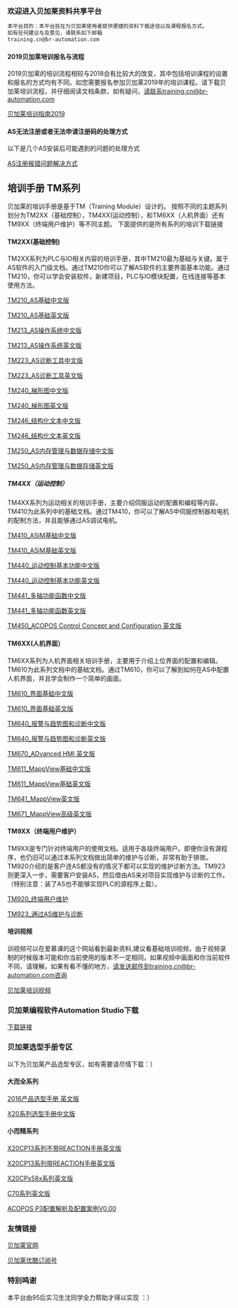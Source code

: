 ﻿### 欢迎进入贝加莱资料共享平台
```markdown
本平台目的：本平台旨在为贝加莱使用者提供便捷的资料下载途径以及课程报名方式。
如有任何建议与及意见，请联系如下邮箱
training.cn@br-automation.com
```





#### 2019贝加莱培训报名与流程
2019贝加莱的培训流程相较与2018会有比较大的改变，其中包括培训课程的设置和报名的方式均有不同。如您需要报名参加贝加莱2019年的培训课程。请下载贝加莱培训流程，并仔细阅读文档条款，如有疑问，请联系training.cn@br-automation.com 


[贝加莱培训指南2019](https://github.com/brtraining/brtraining.github.com/raw/master/Training2018/贝加莱培训指南2019版.pdf/)


#### AS无法注册或者无法申请注册码的处理方式
以下是几个AS安装后可能遇到的问题的处理方式


[AS注册报错问题解决方式](https://github.com/brtraining/brtraining.github.com/raw/master/Training2018/AS注册报错问题解决方式.pdf/)


## 培训手册 TM系列
贝加莱的培训手册是基于TM（Training Module）设计的。
按照不同的主题系列划分为TM2XX（基础控制），TM4XX(运动控制），和TM6XX（人机界面）还有TM9XX（终端用户维护）等不同主题。
下面提供的是所有系列的培训下载链接

#### TM2XX(基础控制)

TM2XX系列为PLC与IO相关内容的培训手册，其中TM210最为基础与关键。属于AS软件的入门级文档。通过TM210你可以了解AS软件的主要界面基本功能。通过TM210，你可以学会安装软件，新建项目，PLC与IO模块配置，在线连接等基本使用方法。

[TM210_AS基础中文版](https://github.com/brtraining/brtraining.github.com/raw/master/TM2XX_ZHO/TM210TRE.00-ZHO_Automation%20Studio基础_V4440.pdf/)

[TM210_AS基础英文版](https://github.com/brtraining/brtraining.github.com/raw/master/TM42ENG/TM210TRE.444-ENG_Working%20with%20Automation%20Studio_V4440.pdf/)

[TM213_AS操作系统中文版](https://github.com/brtraining/brtraining.github.com/raw/master/TM2XX_ZHO/TM213TRE.444_ZHO_AR操作系统_V4440.pdf/)

[TM213_AS操作系统英文版](https://github.com/brtraining/brtraining.github.com/raw/master/TM42ENG/TM213TRE.444-ENG_Automation%20Runtime_V4440.pdf/)

[TM223_AS诊断工具中文版](https://github.com/brtraining/brtraining.github.com/raw/master/TM2XX_ZHO/TM223TRE.444_ZHO_Automation%20Studio诊断.pdf/)

[TM223_AS诊断工具英文版](https://github.com/brtraining/brtraining.github.com/blob/master/TM42ENG/TM223TRE.444-ENG_Automation%20Studio%20Diagnostics_V4440.pdf/)

[TM240_梯形图中文版](https://github.com/brtraining/brtraining.github.com/raw/master/TM2XX_ZHO/TM240TRE.00_ZHO_梯形图_4250.pdf/)

[TM240_梯形图英文版](https://github.com/brtraining/brtraining.github.com/raw/master/TM42ENG/TM240TRE.00-ENG_Ladder%20Diagram%20(LAD)_V4250.pdf/)


[TM246_结构化文本中文版](https://github.com/brtraining/brtraining.github.com/raw/master/TM2XX_ZHO/TM246TRE.00_结构化文本_V4440.pdf/)

[TM246_结构化文本英文版](https://github.com/brtraining/brtraining.github.com/raw/master/TM42ENG/TM246TRE.00-ENG_Structured%20Text%20(ST)_V3090.pdf/)

[TM250_AS内存管理与数据存储中文版](https://github.com/brtraining/brtraining.github.com/raw/master/TM2XX_ZHO/TM250TRE.433_ZHO_AS内存管理与数据存储_V4330.pdf/)

[TM250_AS内存管理与数据存储英文版](https://github.com/brtraining/brtraining.github.com/raw/master/TM42ENG/TM250TRE.433-ENG_Memory%20Management%20and%20Data%20Storage_ms5.0.pdf/)



#####  TM4XX（运动控制）

TM4XX系列为运动相关的培训手册，主要介绍伺服运动的配置和编程等内容。TM410为此系列中的基础文档。通过TM410，你可以了解AS中伺服控制器和电机的配制方法，并且能够通过AS调试电机。

[TM410_ASiM基础中文版](https://github.com/brtraining/brtraining.github.com/raw/master/TM4XX_ZHO/TM410TRE.433_ZHO_运动控制基础_V4330.pdf/)

[TM410_ASiM基础英文版](https://github.com/brtraining/brtraining.github.com/blob/master/TM42ENG/TM410TRE.433-ENG_Working%20with%20Integrated%20Motion%20Control_V4330.pdf/)


[TM440_运动控制基本功能中文版](https://github.com/brtraining/brtraining.github.com/raw/master/TM4XX_ZHO/TM440TRE.00_ZHO_运动控制单轴编程_V4330.pdf/)

[TM440_运动控制基本功能英文版](https://github.com/brtraining/brtraining.github.com/raw/master/TM42ENG/TM440TRE.433-ENG_Motion%20Control%20-%20Basic%20Functions_V4330_MpAxis.pdf/)


[TM441_多轴功能函数中文版](https://github.com/brtraining/brtraining.github.com/raw/master/TM4XX_ZHO/TM441TRE.433_ZHO_多轴功能函数_V4330.pdf/)

[TM441_多轴功能函数英文版](https://github.com/brtraining/brtraining.github.com/raw/master/TM42ENG/TM441TRE.433-ENG_Motion%20Control%20electronic%20gears%20and%20cam%20profiles_MpAxis_V4330.pdf/)


[TM450_ACOPOS Control Concept and Configuration 英文版](https://github.com/brtraining/brtraining.github.com/raw/master/TM42ENG/TM450TRE.433-ENG_ACOPOS%20Control%20Concept%20and%20Configuration_V5.0.pdf/)


#### TM6XX(人机界面）

TM6XX系列为人机界面相关培训手册，主要用于介绍上位界面的配置和编辑。TM610为此系列文档中的基础文档。通过TM610，你可以了解到如何在AS中配置人机界面，并且学会制作一个简单的画面。

[TM610_界面基础中文版](https://github.com/brtraining/brtraining.github.com/raw/master/TM6XX_ZHO/TM610TRE.40_ZHO_VC4人机界面基础_V4000.pdf/)

[TM610_界面基础英文版](https://github.com/brtraining/brtraining.github.com/raw/master/TM42ENG/TM610TRE.40-ENG_Working%20with%20Integrated%20Visualization_V4000.pdf/)


[TM640_报警与趋势图和诊断中文版](https://github.com/brtraining/brtraining.github.com/raw/master/TM6XX_ZHO/TM640TRE.30_ZHO_报警，趋势图和诊断_V3090.pdf/)


[TM640_报警与趋势图和诊断英文版](https://github.com/brtraining/brtraining.github.com/raw/master/TM42ENG/TM640TRE.30-ENG_Alarms,%20Trends%20and%20Diagnostics_V4200.pdf/)


[TM670_ADvanced HMI 英文版](https://github.com/brtraining/brtraining.github.com/raw/master/TM42ENG/TM670TRE.40-ENG_Advanced%20Visual%20Components_V4200.pdf/)


[TM611_MappView基础中文版](https://github.com/brtraining/brtraining.github.com/raw/master/TM6XX_ZHO/TM611TRE.444_ZHO_MappView基础_V4440.pdf/)

[TM611_MappView基础英文版](https://github.com/brtraining/brtraining.github.com/raw/master/TM42ENG/TM611TRE.444-ENG_Working%20with%20mapp%20View5.3_V4440.pdf/)


[TM641_MappView英文版](https://github.com/brtraining/brtraining.github.com/raw/master/TM42ENG/TM641TRE.444-ENG_Alarms,%20charts,%20data%20in%20mapp%20View_V5.3.pdf/)


[TM671_MappView高级英文版](https://github.com/brtraining/brtraining.github.com/raw/master/TM42ENGTM671TRE.444-ENG_Creating%20powerful%20mapp%20View%20visualizations_mv_V5.3.pdf/)


#### TM9XX（终端用户维护）
TM9XX是专门针对终端用户的使用文档。适用于各级终端用户。即便你没有源程序，也仍旧可以通过本系列文档做出简单的维护与诊断，非常有助于排故。TM920介绍的是客户连AS都没有的情况下都可以实现的维护诊断方法。TM923则更深入一步，需要客户安装AS，然后借由AS来对项目实现维护与诊断的工作。（特别注意：装了AS也不能够实现PLC的源程序上载）。

[TM920_终端用户维护](https://github.com/brtraining/brtraining.github.com/raw/master/TM9XX_ZHO/TM920TRE.00-ZHO_诊断与终端用户服务.pdf)

[TM923_通过AS维护与诊断](https://github.com/brtraining/brtraining.github.com/raw/master/TM923TRE.40_ZHO_使用%20Automation%20Studio诊断和服务_V4000.pdf)


#### 培训视频
训视频可以在爱慕课的这个网站看到最新资料,建议看基础培训视频，由于视频录制的时候版本可能和你当前使用的版本不一定相同，如果视频中画面和你当前软件不同，请理解。如果有看不懂的地方，请发送邮件到training.cn@br-automation.com咨询

[贝加莱培训视频](http://www.aiimooc.com/mall/list.php?catid=391)


###  贝加莱编程软件Automation Studio下载
[下载链接](https://www.br-automation.com/en/downloads/#categories=Software/Automation+Studio/Automation+Studio+4.4)

### 贝加莱选型手册专区
以下为贝加莱产品选型专区，如有需要请尽情下载：）

#### 大而全系列

[2016产品选型手册 英文版](https://github.com/brtraining/brtraining.github.com/raw/master/User%20Manual/Control%2C%20HMI%20%26%20Motion%E9%80%89%E5%9E%8B%E6%89%8B%E5%86%8C2016.pdf)

[X20系列选型手册中文版](https://github.com/brtraining/brtraining.github.com/raw/master/User%20Manual/X20%E9%80%89%E5%9E%8B%E6%89%8B%E5%86%8C_%E4%B8%AD%E6%96%87%E7%89%88.pdf)

#### 小而精系列

[X20CP13系列不带REACTION手册英文版](https://github.com/brtraining/brtraining.github.com/blob/master/User%20Manual/X20CP13%E7%B3%BB%E5%88%97%E4%B8%8D%E5%B8%A6REACTION%E6%89%8B%E5%86%8C%E8%8B%B1%E6%96%87%E7%89%88.pdf)

[X20CP13系列带REACTION手册英文版](https://github.com/brtraining/brtraining.github.com/blob/master/User%20Manual/X20CP13%E7%B3%BB%E5%88%97%E5%B8%A6REACTION%E6%89%8B%E5%86%8C%E8%8B%B1%E6%96%87%E7%89%88.pdf)

[X20CPx58x系列英文版](https://github.com/brtraining/brtraining.github.com/raw/master/User%20Manual/X20CPx58x-ENG.pdf)

[C70系列英文版](https://github.com/brtraining/brtraining.github.com/raw/master/User%20Manual/C70%E7%B3%BB%E5%88%97%E9%80%89%E5%9E%8B%E6%89%8B%E5%86%8C%E8%8B%B1%E6%96%87%E7%89%88.pdf)

[ACOPOS P3配置解析及配置案例V0.00](https://github.com/brtraining/brtraining.github.com/raw/master/User%20Manual/ACOPOS%20P3%E9%85%8D%E7%BD%AE%E8%A7%A3%E6%9E%90%E5%8F%8A%E9%85%8D%E7%BD%AE%E6%A1%88%E4%BE%8BV0.00.pdf)





### 友情链接
[贝加莱官网](https://www.br-automation.com/)

[贝加莱优酷订阅号](http://i.youku.com/i/UMjg4NzExMTMwOA==?spm=a2h0j.8191423.subscription_wrap.DD~A)

### 特别鸣谢

本平台由95后实习生沈同学全力帮助才得以实现 ：）


